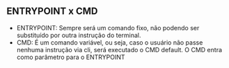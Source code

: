 ## ENTRYPOINT x CMD

 - ENTRYPOINT: Sempre será um comando fixo, não podendo ser substituído por outra instrução do terminal.
 - CMD: É um comando variável, ou seja, caso o usuário não passe nenhuma instrução via cli, será executado o CMD default. O CMD entra como parâmetro para o ENTRYPOINT